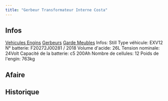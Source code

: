 ```yaml
---
title: "Gerbeur Transformateur Interne Costa"
---
```


## Infos
[Vehicules Engins](notes/equipements/vehicules/L_VehiculesEngins.md) [Gerbeurs](notes/equipements/vehicules/C_Gerbeurs.md) [Garde Meubles](notes/departements/D_GardeMeubles.md)
Infos: Still
Type véhicule: EXV12
N° batterie: F20272J00281 / 2018
Volume d'acide: 26L
Tension nominale: 24Volt
Capacité de la batterie: c5 200Ah
Nombre de cellules: 12
Poids de l'engin: 763kg

## Afaire 

## Historique